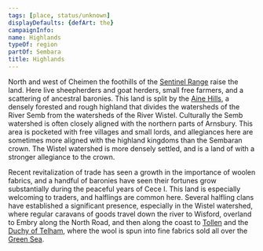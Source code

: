 ```yaml
---
tags: [place, status/unknown]
displayDefaults: {defArt: the}
campaignInfo:
name: Highlands
typeOf: region
partOf: Sembara
title: Highlands
---
```



North and west of Cheimen the foothills of the [Sentinel Range](<../../../sentinel-range/sentinel-range.md>) raise the land. Here live sheepherders and goat herders, small free farmers, and a scattering of ancestral baronies. This land is split by the [Aine Hills](<../aine-hills.md>), a densely forested and rough highland that divides the watersheds of the River Semb from the watersheds of the River Wistel. Culturally the Semb watershed is often closely aligned with the northern parts of Arnsbury. This area is pocketed with free villages and small lords, and allegiances here are sometimes more aligned with the highland kingdoms than the Sembaran crown. The Wistel watershed is more densely settled, and is a land of with a stronger allegiance to the crown.  

Recent revitalization of trade has seen a growth in the importance of woolen fabrics, and a handful of baronies have seen their fortunes grow substantially during the peaceful years of Cece I. This land is especially welcoming to traders, and halflings are common here. Several halfling clans have established a significant presence, especially in the Wistel watershed, where regular caravans of goods travel down the river to Wisford, overland to Embry along the North Road, and then along the coast to [Tollen](<../../../western-green-sea/tollen/tollen.md>) and the [Duchy of Telham](<../northlands/duchy-of-telham.md>), where the wool is spun into fine fabrics sold all over the [Green Sea](<../../../green-sea.md>).
